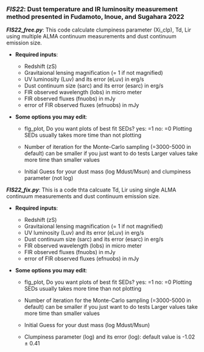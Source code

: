 ### *FIS22*: Dust temperature and IR luminosity measurement method presented in Fudamoto, Inoue, and Sugahara 2022

*__FIS22_free.py__*: This code calculate clumpiness parameter (Xi_clp), Td, Lir using multiple ALMA continuum measurements and dust continuum emission size.

- **Required inputs**:
    - Redshift (zS)
    - Gravitaional lensing magnification (= 1 if not magnified)
    - UV luminosity (Luv) and its error (eLuv) in erg/s
    - Dust continuum size (sarc) and its error (esarc) in erg/s
    - FIR observed wavelength (lobs) in micro meter
    - FIR observed fluxes (fnuobs) in mJy
    - error of FIR observed fluxes (efnuobs) in mJy

- **Some options you may edit**:
    - flg_plot, Do you want plots of best fit SEDs? yes: =1 no: =0
Plotting SEDs usually takes more time than not plotting

    - Number of iteration for the Monte-Carlo sampling (=3000-5000 in default) can be smaller if you just want to do tests
Larger values take more time than smaller values

    - Initial Guess for your dust mass (log Mdust/Msun) and clumpiness parameter (not log)

*__FIS22_fix.py__*: This is a code thta calcuate Td, Lir using single ALMA continuum measurements and dust continuum emission size.

- **Required inputs**:
    - Redshift (zS)
    - Gravitaional lensing magnification (= 1 if not magnified)
    - UV luminosity (Luv) and its error (eLuv) in erg/s
    - Dust continuum size (sarc) and its error (esarc) in erg/s
    - FIR observed wavelength (lobs) in micro meter
    - FIR observed fluxes (fnuobs) in mJy
    - error of FIR observed fluxes (efnuobs) in mJy

- **Some options you may edit**:
    - flg_plot, Do you want plots of best fit SEDs? yes: =1 no: =0
    Plotting SEDs usually takes more time than not plotting

    - Number of iteration for the Monte-Carlo sampling (=3000-5000 in default) can be smaller if you just want to do tests
    Larger values take more time than smaller values

    - Initial Guess for your dust mass (log Mdust/Msun)
    - Clumpiness parameter (log) and its error (log): default value is -1.02 $\pm$ 0.41